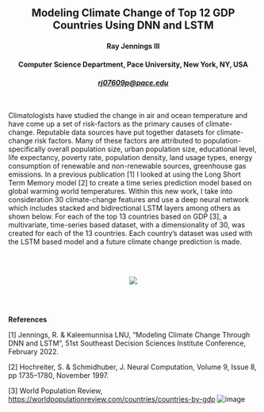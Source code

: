 ## <p align="center">Modeling Climate Change of Top 12 GDP Countries Using DNN and LSTM</p>
#### <p align="center">Ray Jennings III</p>
#### <p align="center">Computer Science Department, Pace University, New York, NY, USA</p>
#### <p align="center"><i>rj07609p@pace.edu</i></p>
<br>


Climatologists have studied the change in air and ocean temperature and have come up a set of risk-factors as the primary causes of climate-change. Reputable data sources have put together datasets for climate-change risk factors. Many of these factors are attributed to population- specifically overall population size, urban population size, educational level, life expectancy, poverty rate, population density, land usage types, energy consumption of renewable and non-renewable sources, greenhouse gas emissions. In a previous publication [1] I looked at using the Long Short Term Memory model [2] to create a time series prediction model based on global warming world temperatures. Within this new work, I take into consideration 30 climate-change features and use a deep neural network which includes stacked and bidirectional LSTM layers among others as shown below. For each of the top 13 countries based on GDP [3], a multivariate, time-series based dataset, with a dimensionality of 30, was created for each of the 13 countries. Each country’s dataset was used with the LSTM based model and a future climate change prediction is made.

<br>
<br>

<p align="center">
  <img src="https://user-images.githubusercontent.com/94663542/213309553-2987ef1a-8e5f-456c-bb4d-3aa914de9e25.png?raw=true" />
</p>

<br>
<br>

**References**

[1]	Jennings, R. & Kaleemunnisa LNU, “Modeling Climate Change Through DNN and LSTM”, 51st Southeast Decision Sciences Institute Conference, February 2022.

[2]	Hochreiter, S. & Schmidhuber, J. Neural Computation, Volume 9, Issue 8, pp 1735–1780, November 1997.

[3]	World Population Review, https://worldpopulationreview.com/countries/countries-by-gdp
![image](https://user-images.githubusercontent.com/94663542/213309406-497f177c-291f-4551-83ac-bbedf12665cf.png)
